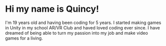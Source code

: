 # Hi my name is Quincy!

I'm 19 years old and having been coding for 5 years. I started making games in Unity in my school AR/VR Club and haved loved coding ever since. I have dreamed of being able to turn my passion into my job and make video games for a living.